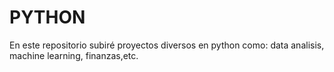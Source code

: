 # PYTHON
En este repositorio subiré proyectos diversos en python como: data analisis, machine learning, finanzas,etc.
